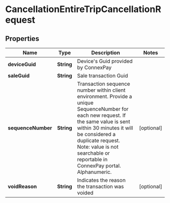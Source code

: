 

# CancellationEntireTripCancellationRequest


## Properties

| Name | Type | Description | Notes |
|------------ | ------------- | ------------- | -------------|
|**deviceGuid** | **String** | Device&#39;s Guid provided by ConnexPay |  |
|**saleGuid** | **String** | Sale transaction Guid |  |
|**sequenceNumber** | **String** | Transaction sequence number within client environment. Provide a unique SequenceNumber for each new request. If the same value is sent within 30 minutes it will be considered a duplicate request. Note: value is not searchable or reportable in ConnexPay portal.  Alphanumeric. |  [optional] |
|**voidReason** | **String** | Indicates the reason the transaction was voided |  [optional] |



